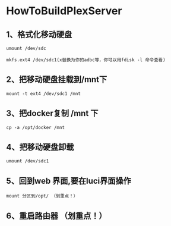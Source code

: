 # HowToBuildPlexServer

## 1、格式化移动硬盘

`umount /dev/sdc`

`mkfs.ext4 /dev/sdc1(x替换为你的adbc等，你可以用fdisk -l 命令查看)`

## 2、把移动硬盘挂载到/mnt下

`mount -t ext4 /dev/sdc1 /mnt`

## 3、把docker复制 /mnt 下
`cp -a /opt/docker /mnt`

## 4、把移动硬盘卸载

`umount /dev/sdc1`

## 5、回到web 界面,要在luci界面操作

 `mount 分区到/opt/ （划重点！）`
 
## 6、重启路由器 （划重点！）
